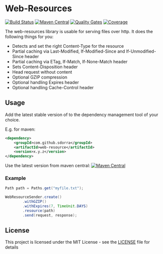 # Web-Resources

[![Build Status](https://travis-ci.org/sdorra/web-resources.svg?branch=master)](https://travis-ci.org/sdorra/web-resources)
[![Maven Central](https://img.shields.io/maven-central/v/com.github.sdorra/web-resources.svg)](https://search.maven.org/search?q=a:web-resources%20g:com.github.sdorra)
[![Quality Gates](https://sonarcloud.io/api/project_badges/measure?project=com.github.sdorra%3Aweb-resources&metric=alert_status)](https://sonarcloud.io/dashboard?id=com.github.sdorra%3Aweb-resources)
[![Coverage](https://sonarcloud.io/api/project_badges/measure?project=com.github.sdorra%3Aweb-resources&metric=coverage)](https://sonarcloud.io/dashboard?id=com.github.sdorra%3Aweb-resources)

The web-resources library is usable for serving files over http. 
It does the following things for you:

* Detects and set the right Content-Type for the resource  
* Partial caching via Last-Modified, If-Modified-Since and If-Unmodified-Since header
* Partial caching via  ETag, If-Match, If-None-Match header
* Sets Content-Disposition header
* Head request without content
* Optional GZIP compression
* Optional handling Expires header
* Optional handling Cache-Control header

## Usage

Add the latest stable version of to the dependency management tool of your choice.

E.g. for maven:

```xml
<dependency>
    <groupId>com.github.sdorra</groupId>
    <artifactId>web-resource</artifactId>
    <version>x.y.z</version>
</dependency>
```

Use the latest version from maven central: [![Maven Central](https://img.shields.io/maven-central/v/com.github.sdorra/web-resources.svg)](https://search.maven.org/search?q=a:web-resources%20g:com.github.sdorra)

### Example

```java
Path path = Paths.get("myfile.txt");

WebResourceSender.create()
        .withGZIP()
        .withExpires(7, TimeUnit.DAYS)
        .resource(path)
        .send(request, response);
```

## License

This project is licensed under the MIT License - see the [LICENSE](LICENSE) file for details
